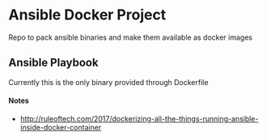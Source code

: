 # Ansible Docker Project
Repo to pack ansible binaries and make them available as docker images

## Ansible Playbook

Currently this is the only binary provided through Dockerfile

#### Notes

- http://ruleoftech.com/2017/dockerizing-all-the-things-running-ansible-inside-docker-container